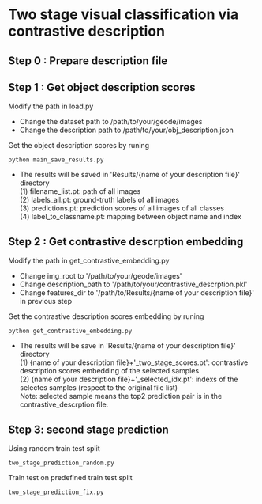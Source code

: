 # Two stage visual classification via contrastive description 


## Step 0 : Prepare description file

## Step 1 : Get object description scores

Modify the path in load.py
- Change the dataset path to /path/to/your/geode/images
- Change the description path to /path/to/your/obj_description.json
  
Get the object description scores by runing
```
python main_save_results.py
```
- The results will be saved in 'Results/{name of your description file}' directory  
(1) filename_list.pt: path of all images  
(2) labels_all.pt: ground-truth labels of all images  
(3) predictions.pt: prediction scores of all images of all classes  
(4) label_to_classname.pt: mapping between object name and index  

## Step 2 : Get contrastive descrption embedding

Modify the path in get_contrastive_embedding.py
- Change img_root to '/path/to/your/geode/images'
- Change description_path to '/path/to/your/contrastive_descrption.pkl'
- Change features_dir to '/path/to/Results/{name of your description file}' in previous step

Get the contrastive description scores embedding by runing
```
python get_contrastive_embedding.py
```
- The results will be save in 'Results/{name of your description file}' directory  
(1) {name of your description file}+'_two_stage_scores.pt':  contrastive description scores embedding of the selected samples    
(2) {name of your description file}+'_selected_idx.pt': indexs of the selectes samples (respect to the original file list)    
Note: selected sample means the top2 prediction pair is in the contrastive_descrption file.  

## Step 3: second stage prediction

Using random train test split
```
two_stage_prediction_random.py
```
Train test on predefined train test split
```
two_stage_prediction_fix.py
```
